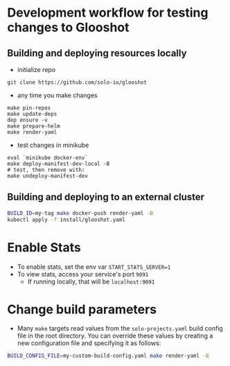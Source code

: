 
# Development workflow for testing changes to Glooshot
## Building and deploying resources locally
- initialize repo
```
git clone https://github.com/solo-io/glooshot
```
- any time you make changes
```
make pin-repos
make update-deps
dep ensure -v
make prepare-helm
make render-yaml
```
- test changes in minikube
```
eval `minikube docker-env`
make deploy-manifest-dev-local -B
# test, then remove with:
make undeploy-manifest-dev
```


## Building and deploying to an external cluster
```bash
BUILD_ID=my-tag make docker-push render-yaml -B
kubectl apply -f install/glooshot.yaml
```


# Enable Stats
- To enable stats, set the env var `START_STATS_SERVER=1`
- To view stats, access your service's port `9091`
  - If running locally, that will be `localhost:9091`
  
# Change build parameters
- Many `make` targets read values from the `solo-projects.yaml` build config file in the root directory. You can
override these values by creating a new configuration file and specifying it as follows:
```bash
BUILD_CONFIG_FILE=my-custom-build-config.yaml make render-yaml -B
```
